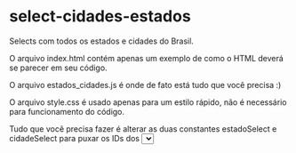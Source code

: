 # select-cidades-estados

Selects com todos os estados e cidades do Brasil.<br>

O arquivo index.html contém apenas um exemplo de como o HTML deverá se parecer em seu código.<br>

O arquivo estados_cidades.js é onde de fato está tudo que você precisa :)<br>

O arquivo style.css é usado apenas para um estilo rápido, não é necessário para funcionamento do código.<br>

Tudo que você precisa fazer é alterar as duas constantes estadoSelect e cidadeSelect para puxar os IDs dos <select> de seu próprio projeto.
